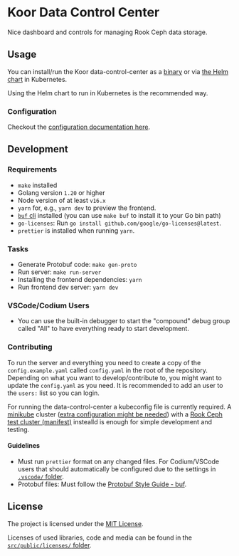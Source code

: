 # Koor Data Control Center

Nice dashboard and controls for managing Rook Ceph data storage.

## Usage

You can install/run the Koor data-control-center as a [binary](https://github.com/koor-tech/data-control-center/releases) or via [the Helm chart](charts/data-control-center/README.md) in Kubernetes.

Using the Helm chart to run in Kubernetes is the recommended way.

### Configuration

Checkout the [configuration documentation here](docs/configuration.md).

## Development

### Requirements

* `make` installed
* Golang version `1.20` or higher
* Node version of at least `v16.x`
* `yarn` for, e.g., `yarn dev` to preview the frontend.
* [`buf` cli](https://buf.build/docs/installation) installed (you can use `make buf` to install it to your Go bin path)
* `go-licenses`: Run `go install github.com/google/go-licenses@latest`.
* `prettier` is installed when running `yarn`.

### Tasks

* Generate Protobuf code: `make gen-proto`
* Run server: `make run-server`
* Installing the frontend dependencies: `yarn`
* Run frontend dev server: `yarn dev`

### VSCode/Codium Users

* You can use the built-in debugger to start the "compound" debug group called "All" to have everything ready to start development.

### Contributing

To run the server and everything you need to create a copy of the `config.example.yaml` called `config.yaml` in the root of the repository.
Depending on what you want to develop/contribute to, you might want to update the `config.yaml` as you need. It is recommended to add an user to the `users:` list so you can login.

For running the data-control-center a kubeconfig file is currently required. A [minikube](https://kubernetes.io/de/docs/tasks/tools/install-minikube/) cluster ([extra configuration might be needed](https://github.com/rook/rook/blob/master/Documentation/Contributing/development-environment.md#minikube)) with a [Rook Ceph test cluster (manifest)](https://github.com/rook/rook/blob/master/deploy/examples/cluster-test.yaml) instealld is enough for simple development and testing.

#### Guidelines

* Must run `prettier` format on any changed files. For Codium/VSCode users that should automatically be configured due to the settings in [`.vscode/` folder](.vscode/).
* Protobuf files: Must follow the [Protobuf Style Guide - buf](https://buf.build/docs/best-practices/style-guide).

## License

The project is licensed under the [MIT License](/LICENSE).

Licenses of used libraries, code and media can be found in the [`src/public/licenses/` folder](/src/public/licenses/).
